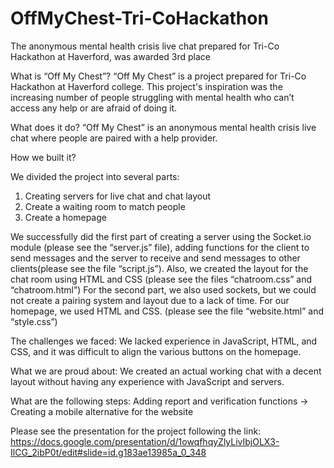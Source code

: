 # OffMyChest-Tri-CoHackathon
The anonymous mental health crisis live chat prepared for Tri-Co Hackathon at Haverford, was awarded 3rd place

What is “Off My Chest”?
“Off My Chest” is a project prepared for Tri-Co Hackathon at Haverford college. 
This project's inspiration was the increasing number of people struggling with mental health who can’t access any help or are afraid of doing it. 

What does it do?
“Off My Chest” is an anonymous mental health crisis live chat where people are paired with a help provider.

How we built it? 

We divided the project into several parts:
1. Creating servers for live chat and chat layout
2. Create a waiting room to match people
3. Сreate a homepage

We successfully did the first part of creating a server using the Socket.io module (please see the “server.js” file), adding functions for the client to send messages and the server to receive and send messages to other clients(please see the file “script.js”). Also, we created the layout for the chat room using HTML and CSS (please see the files “chatroom.css” and “chatroom.html”) 
For the second part, we also used sockets, but we could not create a pairing system and layout due to a lack of time. 
For our homepage, we used HTML and CSS. (please see the file “website.html” and “style.css”)

The challenges we faced: 
We lacked experience in JavaScript, HTML, and CSS, and it was difficult to align the various buttons on the homepage.

What we are proud about: 
We created an actual working chat with a decent layout without having any experience with JavaScript and servers. 

What are the following steps: Adding report and verification functions -> Creating a mobile alternative for the website


Please see the presentation for the project following the link: https://docs.google.com/presentation/d/1owqfhqyZlyLivIbjOLX3-IlCG_2ibP0t/edit#slide=id.g183ae13985a_0_348


